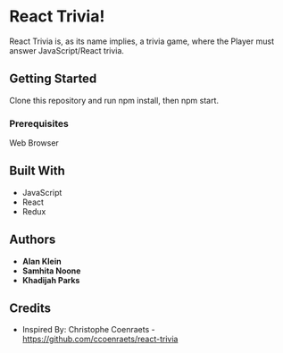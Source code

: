 # React Trivia!

React Trivia is, as its name implies, a trivia game, where the Player must answer JavaScript/React trivia.

## Getting Started

Clone this repository and run npm install, then npm start.

### Prerequisites

Web Browser

## Built With

- JavaScript
- React
- Redux

## Authors

- **Alan Klein**
- **Samhita Noone**
- **Khadijah Parks**

## Credits

- Inspired By: Christophe Coenraets - https://github.com/ccoenraets/react-trivia
